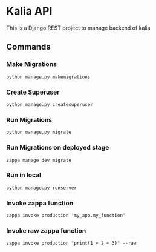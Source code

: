 # Kalia API
This is a Django REST project to manage backend of kalia

## Commands
### Make Migrations
```
python manage.py makemigrations
```

### Create Superuser
```
python manage.py createsuperuser
```

### Run Migrations
```
python manage.py migrate
```

### Run Migrations on deployed stage
```
zappa manage dev migrate
```

### Run in local
```
python manage.py runserver
```

### Invoke zappa function
```
zappa invoke production 'my_app.my_function'
```

### Invoke raw zappa function
```
zappa invoke production "print(1 + 2 + 3)" --raw
```
